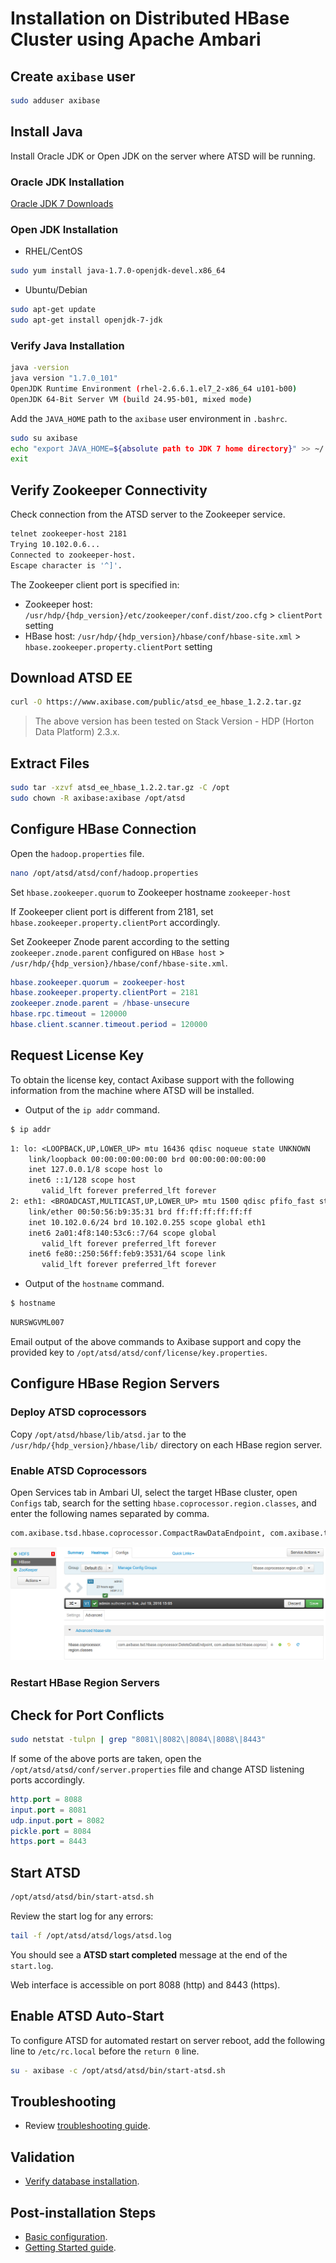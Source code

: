 # Installation on Distributed HBase Cluster using Apache Ambari

## Create `axibase` user

```sh
sudo adduser axibase
```

## Install Java

Install Oracle JDK or Open JDK on the server where ATSD will be running.

### Oracle JDK Installation

[Oracle JDK 7 Downloads](https://www.oracle.com/technetwork/java/javase/downloads/jdk7-downloads-1880260.html)

### Open JDK Installation

* RHEL/CentOS

```sh
sudo yum install java-1.7.0-openjdk-devel.x86_64
```

* Ubuntu/Debian

```sh
sudo apt-get update
sudo apt-get install openjdk-7-jdk
```

### Verify Java Installation

```sh
java -version
java version "1.7.0_101"
OpenJDK Runtime Environment (rhel-2.6.6.1.el7_2-x86_64 u101-b00)
OpenJDK 64-Bit Server VM (build 24.95-b01, mixed mode)
```

Add the `JAVA_HOME` path to the `axibase` user environment in `.bashrc`.

```sh
sudo su axibase
echo "export JAVA_HOME=${absolute path to JDK 7 home directory}" >> ~/.bashrc
exit
```

## Verify Zookeeper Connectivity

Check connection from the ATSD server to the Zookeeper service.

```sh
telnet zookeeper-host 2181
Trying 10.102.0.6...
Connected to zookeeper-host.
Escape character is '^]'.
```

The Zookeeper client port is specified in:

* Zookeeper host: `/usr/hdp/{hdp_version}/etc/zookeeper/conf.dist/zoo.cfg` > `clientPort` setting
* HBase host: `/usr/hdp/{hdp_version}/hbase/conf/hbase-site.xml` > `hbase.zookeeper.property.clientPort` setting

## Download ATSD EE

```sh
curl -O https://www.axibase.com/public/atsd_ee_hbase_1.2.2.tar.gz
```

> The above version has been tested on Stack Version - HDP (Horton Data Platform) 2.3.x.

## Extract Files

```sh
sudo tar -xzvf atsd_ee_hbase_1.2.2.tar.gz -C /opt
sudo chown -R axibase:axibase /opt/atsd
```

## Configure HBase Connection

Open the `hadoop.properties` file.

```sh
nano /opt/atsd/atsd/conf/hadoop.properties
```

Set `hbase.zookeeper.quorum` to Zookeeper hostname `zookeeper-host`

If Zookeeper client port is different from 2181, set `hbase.zookeeper.property.clientPort` accordingly.

Set Zookeeper Znode parent according to the setting `zookeeper.znode.parent` configured on `HBase host` > `/usr/hdp/{hdp_version}/hbase/conf/hbase-site.xml`.

```elm
hbase.zookeeper.quorum = zookeeper-host
hbase.zookeeper.property.clientPort = 2181
zookeeper.znode.parent = /hbase-unsecure
hbase.rpc.timeout = 120000
hbase.client.scanner.timeout.period = 120000
```

## Request License Key

To obtain the license key, contact Axibase support with the following information from the machine where ATSD will be installed.

* Output of the `ip addr` command.

```sh
$ ip addr
```

```txt
1: lo: <LOOPBACK,UP,LOWER_UP> mtu 16436 qdisc noqueue state UNKNOWN
    link/loopback 00:00:00:00:00:00 brd 00:00:00:00:00:00
    inet 127.0.0.1/8 scope host lo
    inet6 ::1/128 scope host
       valid_lft forever preferred_lft forever
2: eth1: <BROADCAST,MULTICAST,UP,LOWER_UP> mtu 1500 qdisc pfifo_fast state UP qlen 1000
    link/ether 00:50:56:b9:35:31 brd ff:ff:ff:ff:ff:ff
    inet 10.102.0.6/24 brd 10.102.0.255 scope global eth1
    inet6 2a01:4f8:140:53c6::7/64 scope global
       valid_lft forever preferred_lft forever
    inet6 fe80::250:56ff:feb9:3531/64 scope link
       valid_lft forever preferred_lft forever
```

* Output of the `hostname` command.

```sh
$ hostname
```

```txt
NURSWGVML007
```

Email output of the above commands to Axibase support and copy the provided key to `/opt/atsd/atsd/conf/license/key.properties`.

## Configure HBase Region Servers

### Deploy ATSD coprocessors

Copy `/opt/atsd/hbase/lib/atsd.jar` to the `/usr/hdp/{hdp_version}/hbase/lib/` directory on each HBase region server.

### Enable ATSD Coprocessors

Open Services tab in Ambari UI, select the target HBase cluster, open `Configs` tab, search for the setting `hbase.coprocessor.region.classes`, and enter the following names separated by comma.

```txt
com.axibase.tsd.hbase.coprocessor.CompactRawDataEndpoint, com.axibase.tsd.hbase.coprocessor.DeleteDataEndpoint, com.axibase.tsd.hbase.coprocessor.MessagesStatsEndpoint
```

![](images/ambari-manager-coprocessor-config.png)

### Restart HBase Region Servers

## Check for Port Conflicts

```sh
sudo netstat -tulpn | grep "8081\|8082\|8084\|8088\|8443"
```

If some of the above ports are taken, open the `/opt/atsd/atsd/conf/server.properties` file and change ATSD listening ports accordingly.

```elm
http.port = 8088
input.port = 8081
udp.input.port = 8082
pickle.port = 8084
https.port = 8443
```

## Start ATSD

```sh
/opt/atsd/atsd/bin/start-atsd.sh
```

Review the start log for any errors:

```sh
tail -f /opt/atsd/atsd/logs/atsd.log
```

You should see a **ATSD start completed** message at the end of the `start.log`.

Web interface is accessible on port 8088 (http) and 8443 (https).

## Enable ATSD Auto-Start

To configure ATSD for automated restart on server reboot, add the following line to `/etc/rc.local` before the `return 0` line.

```sh
su - axibase -c /opt/atsd/atsd/bin/start-atsd.sh
```

## Troubleshooting

* Review [troubleshooting guide](troubleshooting.md).

## Validation

* [Verify database installation](verifying-installation.md).

## Post-installation Steps

* [Basic configuration](post-installation.md).
* [Getting Started guide](../tutorials/getting-started.md).
